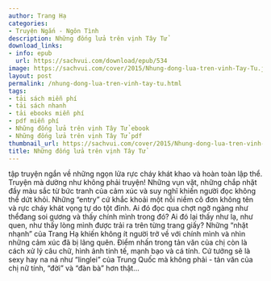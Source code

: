 ```yaml
---
author: Trang Hạ
categories:
- Truyện Ngắn - Ngôn Tình
description: Những đống lửa trên vịnh Tây Tử
download_links:
- info: epub
  url: https://sachvui.com/download/epub/534
image: https://sachvui.com/cover/2015/Nhung-dong-lua-tren-vinh-Tay-Tu.jpg
layout: post
permalink: /nhung-dong-lua-tren-vinh-tay-tu.html
tags:
- tải sách miễn phí
- tải sách nhanh
- tải ebooks miễn phí
- pdf miễn phí
- Những đống lửa trên vịnh Tây Tử ebook
- Những đống lửa trên vịnh Tây Tử pdf
thumbnail_url: https://sachvui.com/cover/2015/Nhung-dong-lua-tren-vinh-Tay-Tu.jpg
title: Những đống lửa trên vịnh Tây Tử
---
```


 <div class="item-desc text-justify"> tập truyện ngắn về những ngọn lửa rực cháy khát khao và hoàn toàn lập thể. Truyện mà dường như không phải truyện! Những vụn vặt, những chắp nhặt đầy màu sắc từ bức tranh của cảm xúc và suy nghĩ khiến người đọc không thể dứt khỏi. Những “entry” cứ khắc khoải một nỗi niềm cô đơn không tên và rực cháy khát vọng tự do tột đỉnh. Ai đó đọc qua chợt ngỡ ngàng như thểđang soi gương và thấy chính mình trong đó? Ai đó lại thấy như lạ, như quen, như thấy lòng mình được trải ra trên từng trang giấy? Những “nhặt nhạnh” của Trang Hạ khiến không ít người trở về với chính mình và nhìn những cảm xúc đã bị lãng quên. Điểm nhấn trong tản văn của chị còn là cách xử lý câu chữ, hình ảnh tinh tế, mạnh bạo và cá tính. Cứ tưởng sẽ là sexy hay na ná như “linglei” của Trung Quốc mà không phải - tản văn của chị nữ tính, “đời” và “đàn bà” hơn thật… </div>